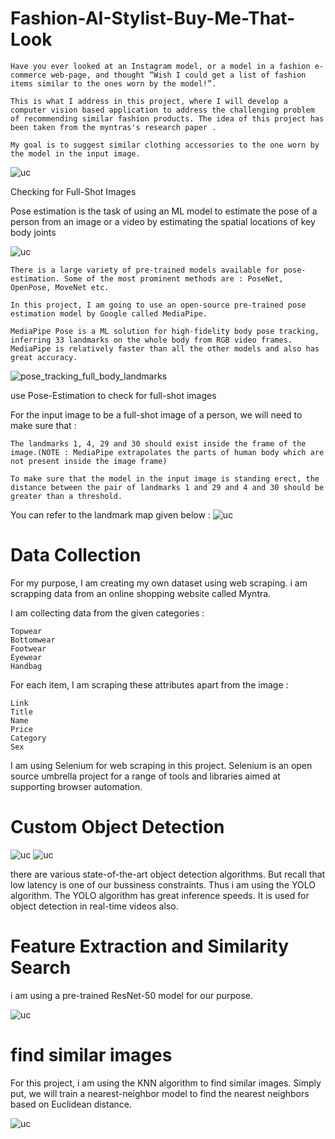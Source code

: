 # Fashion-AI-Stylist-Buy-Me-That-Look




    Have you ever looked at an Instagram model, or a model in a fashion e-commerce web-page, and thought “Wish I could get a list of fashion items similar to the ones worn by the model!”.

    This is what I address in this project, where I will develop a computer vision based application to address the challenging problem of recommending similar fashion products. The idea of this project has been taken from the myntras's research paper .

    My goal is to suggest similar clothing accessories to the one worn by the model in the input image.

![uc](https://github.com/Ankush-kadu/Fashion-AI-Stylist-Buy-Me-That-Look/assets/107274024/f8c4f2fc-a32b-4a90-822f-4bb0e0d25a2b)

Checking for Full-Shot Images

Pose estimation is the task of using an ML model to estimate the pose of a person from an image or a video by estimating the spatial locations of key body joints

![uc](https://github.com/Ankush-kadu/Fashion-AI-Stylist-Buy-Me-That-Look/assets/107274024/c54fc892-702d-4484-a85f-80951fa93e7d)




    There is a large variety of pre-trained models available for pose-estimation. Some of the most prominent methods are : PoseNet, OpenPose, MoveNet etc.

    In this project, I am going to use an open-source pre-trained pose estimation model by Google called MediaPipe.

    MediaPipe Pose is a ML solution for high-fidelity body pose tracking, inferring 33 landmarks on the whole body from RGB video frames. MediaPipe is relatively faster than all the other models and also has great accuracy.

![pose_tracking_full_body_landmarks](https://github.com/Ankush-kadu/Fashion-AI-Stylist-Buy-Me-That-Look/assets/107274024/c7d2cb08-504a-471e-ade7-40b2ecd2824d)




use Pose-Estimation to check for full-shot images


For the input image to be a full-shot image of a person, we will need to make sure that :

    The landmarks 1, 4, 29 and 30 should exist inside the frame of the image.(NOTE : MediaPipe extrapolates the parts of human body which are not present inside the image frame)

    To make sure that the model in the input image is standing erect, the distance between the pair of landmarks 1 and 29 and 4 and 30 should be greater than a threshold.



You can refer to the landmark map given below :
![uc](https://github.com/Ankush-kadu/Fashion-AI-Stylist-Buy-Me-That-Look/assets/107274024/fde2bb96-c6ab-4018-8f70-dd58e6486b9f)



# Data Collection


For my purpose, I am creating my own dataset using web scraping. i am scrapping data from an online shopping website called Myntra.

I am collecting data from the given categories :

    Topwear
    Bottomwear
    Footwear
    Eyewear
    Handbag

For each item, I am scraping these attributes apart from the image :

    Link
    Title
    Name
    Price
    Category
    Sex

I am using Selenium for web scraping in this project. Selenium is an open source umbrella project for a range of tools and libraries aimed at supporting browser automation.

# Custom Object Detection
![uc](https://github.com/Ankush-kadu/Fashion-AI-Stylist-Buy-Me-That-Look/assets/107274024/ce538199-debf-4519-b69c-03a51857af39)
![uc](https://github.com/Ankush-kadu/Fashion-AI-Stylist-Buy-Me-That-Look/assets/107274024/90ecf38e-3a18-430e-b211-dbc6ef1618a5)


there are various state-of-the-art object detection algorithms. But recall that low latency is one of our bussiness constraints. Thus i am using the YOLO algorithm. The YOLO algorithm has great inference speeds. It is used for object detection in real-time videos also.

#  Feature Extraction and Similarity Search

i am using a pre-trained ResNet-50 model for our purpose.

![uc](https://github.com/Ankush-kadu/Fashion-AI-Stylist-Buy-Me-That-Look/assets/107274024/e61fb160-4702-481e-8230-154f1fce6e6f)

# find similar images

For this project, i am using the KNN algorithm to find similar images. Simply put, we will train a nearest-neighbor model to find the nearest neighbors based on Euclidean distance.



![uc](https://github.com/Ankush-kadu/Fashion-AI-Stylist-Buy-Me-That-Look/assets/107274024/5d0839ce-fe7e-47a3-bdbd-2a6f28c90e70)


